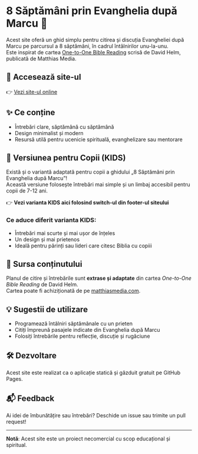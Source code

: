 
# 8 Săptămâni prin Evanghelia după Marcu 📖

Acest site oferă un ghid simplu pentru citirea și discuția Evangheliei după Marcu pe parcursul a 8 săptămâni, în cadrul întâlnirilor unu-la-unu.  
Este inspirat de cartea [One-to-One Bible Reading](https://matthiasmedia.com/products/one-to-one-bible-reading) scrisă de David Helm, publicată de Matthias Media.

## 🔗 Accesează site-ul

👉 [Vezi site-ul online](https://unu-unu-ro.github.io/m8/)  

## ✨ Ce conține

- Întrebări clare, săptămână cu săptămână
- Design minimalist și modern
- Resursă utilă pentru ucenicie spirituală, evanghelizare sau mentorare

## 🧒 Versiunea pentru Copii (KIDS)

Există și o variantă adaptată pentru copii a ghidului „8 Săptămâni prin Evanghelia după Marcu”!  
Această versiune folosește întrebări mai simple și un limbaj accesibil pentru copii de 7-12 ani.

👉 **Vezi varianta KIDS aici folosind switch-ul din footer-ul siteului**

### Ce aduce diferit varianta KIDS:
- Întrebări mai scurte și mai ușor de înțeles
- Un design și mai prietenos
- Ideală pentru părinți sau lideri care citesc Biblia cu copiii

## 📄 Sursa conținutului

Planul de citire și întrebările sunt **extrase și adaptate** din cartea *One-to-One Bible Reading* de David Helm.  
Cartea poate fi achiziționată de pe [matthiasmedia.com](https://matthiasmedia.com/products/one-to-one-bible-reading).

## 💡 Sugestii de utilizare

- Programează întâlniri săptămânale cu un prieten
- Citiți împreună pasajele indicate din Evanghelia după Marcu
- Folosiți întrebările pentru reflecție, discuție și rugăciune

## 🛠️ Dezvoltare

Acest site este realizat ca o aplicație statică și găzduit gratuit pe GitHub Pages.

## 📬 Feedback

Ai idei de îmbunătățire sau întrebări? Deschide un issue sau trimite un pull request!

---

**Notă**: Acest site este un proiect necomercial cu scop educațional și spiritual.
